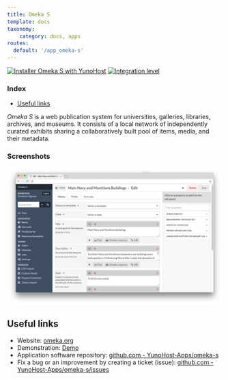 ```yaml
---
title: Omeka S
template: docs
taxonomy:
    category: docs, apps
routes:
  default: '/app_omeka-s'
---
```


[![Installer Omeka S with YunoHost](https://install-app.yunohost.org/install-with-yunohost.svg)](https://install-app.yunohost.org/?app=omeka-s) [![Integration level](https://dash.yunohost.org/integration/omeka-s.svg)](https://dash.yunohost.org/appci/app/omeka-s)

### Index

- [Useful links](#useful-links)

*Omeka S* is a web publication system for universities, galleries, libraries, archives, and museums. It consists of a local network of independently curated exhibits sharing a collaboratively built pool of items, media, and their metadata.

### Screenshots

![Screenshot of Omeka S](https://github.com/YunoHost-Apps/omeka-s_ynh/blob/master/doc/screenshots/omeka-s.png)

## Useful links

+ Website: [omeka.org](https://omeka.org/s/)
+ Demonstration: [Demo](https://omeka.org/s/download/#sandbox)
+ Application software repository: [github.com - YunoHost-Apps/omeka-s](https://github.com/YunoHost-Apps/omeka-s_ynh)
+ Fix a bug or an improvement by creating a ticket (issue): [github.com - YunoHost-Apps/omeka-s/issues](https://github.com/YunoHost-Apps/omeka-s_ynh/issues)
